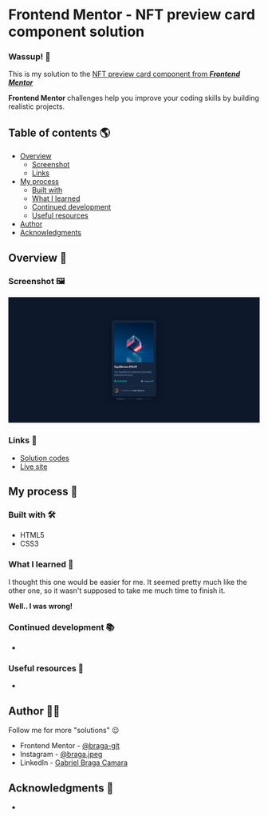 # Frontend Mentor - NFT preview card component solution

### Wassup! :call_me_hand:

This is my solution to the [NFT preview card component from ***Frontend Mentor***](https://www.frontendmentor.io/challenges/nft-preview-card-component-SbdUL_w0U)

**Frontend Mentor** challenges help you improve your coding skills by building realistic projects.

## Table of contents :earth_americas:

- [Overview](#overview-bookmark_tabs)
  - [Screenshot](#screenshot-framed_picture)
  - [Links](#links-link)
- [My process](#my-process-footprints)
  - [Built with](#built-with-hammer_and_wrench)
  - [What I learned](#what-i-learned-brain)
  - [Continued development](#continued-development-books)
  - [Useful resources](#useful-resources-mag_right)
- [Author](#author-raising_hand_man)
- [Acknowledgments](#acknowledgments-pray)

## Overview :bookmark_tabs:

### Screenshot :framed_picture:

![My solution](https://github.com/braga-git/frontendmentor-nft-previewcard-component/blob/main/design/mydesign.png)

### Links :link:

- [Solution codes](https://github.com/braga-git/frontendmentor-nft-previewcard-component)
- [Live site](https://braga-git.github.io/frontendmentor-nft-previewcard-component/)

## My process :footprints: 

### Built with :hammer_and_wrench:

- HTML5
- CSS3

### What I learned :brain:

I thought this one would be easier for me. It seemed pretty much like the other one, so it wasn't supposed to take me much time to finish it.

**Well.. I was wrong!**

### Continued development :books:

-

### Useful resources :mag_right:

-

## Author :raising_hand_man:

Follow me for more "solutions" :wink: 

- Frontend Mentor - [@braga-git](https://www.frontendmentor.io/profile/braga-git)
- Instagram - [@braga.jpeg](https://www.instagram.com/braga.jpeg/)
- LinkedIn - [Gabriel Braga Camara](https://www.linkedin.com/in/gabrielbragacamara/)

## Acknowledgments :pray:

-

